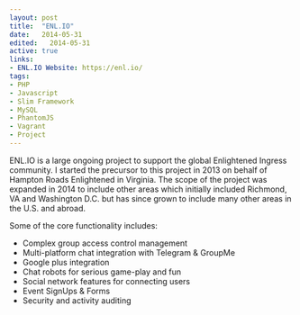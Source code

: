 ```yaml
---
layout: post
title:  "ENL.IO"
date:   2014-05-31
edited:   2014-05-31
active: true
links:
- ENL.IO Website: https://enl.io/
tags:
- PHP
- Javascript
- Slim Framework
- MySQL
- PhantomJS
- Vagrant
- Project
---
```


ENL.IO is a large ongoing project to support the global Enlightened Ingress community. <!--more-->
I started the precursor to this project in 2013 on behalf of Hampton Roads Enlightened in Virginia. The scope of the project was expanded in 2014 to include other areas which initially included Richmond, VA and Washington D.C. but has since grown to include many other areas in the U.S. and abroad.

Some of the core functionality includes:
- Complex group access control management
- Multi-platform chat integration with Telegram & GroupMe
- Google plus integration
- Chat robots for serious game-play and fun
- Social network features for connecting users
- Event SignUps & Forms
- Security and activity auditing

